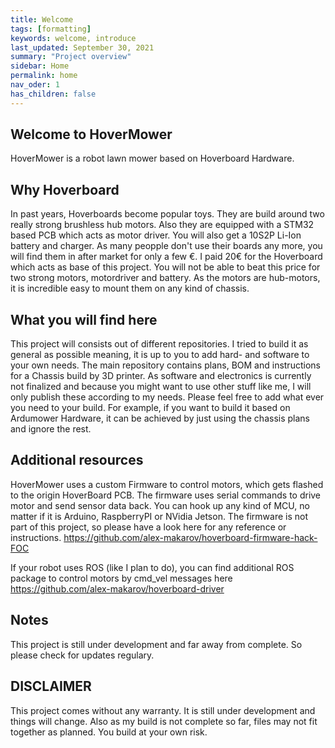 ```yaml
---
title: Welcome
tags: [formatting]
keywords: welcome, introduce
last_updated: September 30, 2021
summary: "Project overview"
sidebar: Home
permalink: home
nav_oder: 1
has_children: false
---
```


## Welcome to HoverMower
HoverMower is a robot lawn mower based on Hoverboard Hardware. 

## Why Hoverboard 
In past years, Hoverboards become popular toys. They are build around two really strong brushless hub motors. Also they are equipped with a STM32 based PCB which acts as motor driver. You will also get a 10S2P Li-Ion battery and charger. As many peopple don't use their boards any more, you will find them in after market for only a few €. I paid 20€ for the Hoverboard which acts as base of this project. You will not be able to beat this price for two strong motors, motordriver and battery. 
As the motors are hub-motors, it is incredible easy to mount them on any kind of chassis.

## What you will find here
This project will consists out of different repositories. I tried to build it as general as possible meaning, it is up to you to add hard- and software to your own needs. The main repository contains plans, BOM and instructions for a Chassis build by 3D printer. As software and electronics is currently not finalized and because you might want to use other stuff like me, I will only publish these according to my needs. Please feel free to add what ever you need to your build. For example, if you want to build it based on Ardumower Hardware, it can be achieved by just using the chassis plans and ignore the rest.

## Additional resources 
HoverMower uses a custom Firmware to control motors, which gets flashed to the origin HoverBoard PCB. The firmware uses serial commands to drive motor and send sensor data back. You can hook up any kind of MCU, no matter if it is Arduino, RaspberryPI or NVidia Jetson. The firmware is not part of this project, so please have a look here for any reference or instructions.
https://github.com/alex-makarov/hoverboard-firmware-hack-FOC

If your robot uses ROS (like I plan to do), you can find additional ROS package to control motors by cmd_vel messages here
https://github.com/alex-makarov/hoverboard-driver


## Notes
This project is still under development and far away from complete. So please check for updates regulary.

## DISCLAIMER
This project comes without any warranty. It is still under development and things will change. Also as my build is not complete so far,
files may not fit together as planned. You build at your own risk.